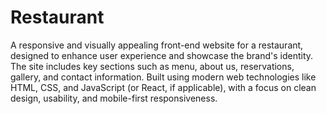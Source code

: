 # Restaurant
A responsive and visually appealing front-end website for a restaurant, designed to enhance user experience and showcase the brand's identity. 
The site includes key sections such as menu, about us, reservations, gallery, and contact information. 
Built using modern web technologies like HTML, CSS, and JavaScript (or React, if applicable), with a focus on clean design, usability, and mobile-first responsiveness.
